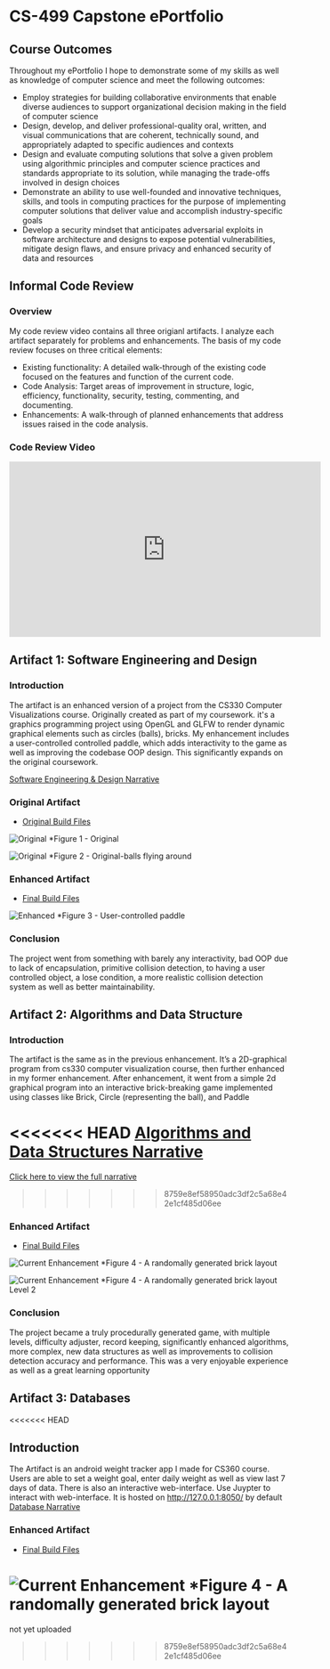 # CS-499 Capstone ePortfolio

## Course Outcomes

Throughout my ePortfolio I hope to demonstrate some of my skills as well as  knowledge of computer science and meet the following outcomes:

* Employ strategies for building collaborative environments that enable diverse audiences to support organizational decision making in the field of computer science
* Design, develop, and deliver professional-quality oral, written, and visual communications that are coherent, technically sound, and appropriately adapted to specific audiences and contexts
* Design and evaluate computing solutions that solve a given problem using algorithmic principles and computer science practices and standards appropriate to its solution, while managing the trade-offs involved in design choices
* Demonstrate an ability to use well-founded and innovative techniques, skills, and tools in computing practices for the purpose of implementing computer solutions that deliver value and accomplish industry-specific goals
* Develop a security mindset that anticipates adversarial exploits in software architecture and designs to expose potential vulnerabilities, mitigate design flaws, and ensure privacy and enhanced security of data and resources

## Informal Code Review

### Overview

My code review video contains all three origianl artifacts. I analyze each artifact separately for problems and enhancements.
The basis of my code review focuses on three critical elements:

- Existing functionality: A detailed walk-through of the existing code focused on the features and function of the current code.
- Code Analysis: Target areas of improvement in structure, logic, efficiency, functionality, security, testing, commenting, and documenting.
- Enhancements: A walk-through of planned enhancements that address issues raised in the code analysis.

### Code Review Video

<iframe width="560" height="315" src="https://www.youtube.com/embed/4MZ7GAVOqXw" frameborder="0" allow="autoplay; encrypted-media" allowfullscreen></iframe>

## Artifact 1: Software Engineering and Design

### Introduction

The artifact is an enhanced version of a project from the CS330 Computer Visualizations course. Originally created as part of my coursework. 
it's a graphics programming project using OpenGL and GLFW to render dynamic graphical elements such as circles (balls), bricks. My enhancement includes a user-controlled controlled paddle, which adds interactivity to the game as well as improving the codebase OOP design. This significantly expands on the original coursework.

[Software Engineering & Design Narrative](https://github.com/ibra9kadabrah/cs-499/tree/main/Narratives/Software%20engineering%20%26%20Design%20Narrative.docx)

### Original Artifact
- [Original Build Files](https://github.com/ibra9kadabrah/cs-499/tree/main/ArtifactOne/original)

![Original](./images/original.png)
*Figure 1 - Original

![Original](./images/original2.png)
*Figure 2 - Original-balls flying around


### Enhanced Artifact
- [Final Build Files](https://github.com/ibra9kadabrah/cs-499/tree/main/ArtifactOne/enhanced)

![Enhanced](./images/ArtifactOne-Paddle.png)
*Figure 3 - User-controlled paddle

### Conclusion

The project went from something with barely any interactivity, bad OOP due to lack of encapsulation, primitive collision detection, to having a user controlled object, a lose condition, a more realistic collision detection system as well as better maintainability.

## Artifact 2: Algorithms and Data Structure

### Introduction

The artifact is the same as in the previous enhancement. It’s a 2D-graphical program from cs330 computer visualization course, then further enhanced in my former enhancement. After enhancement, it went from a simple 2d graphical program into an interactive brick-breaking game implemented using classes like Brick, Circle (representing the ball), and Paddle

<<<<<<< HEAD
[Algorithms and Data Structures Narrative](https://github.com/ibra9kadabrah/cs-499/tree/main/Narratives/Algorithms%20and%20Data%20Structures%20Narrative.docx)
=======
[Click here to view the full narrative](https://github.com/ibra9kadabrah/cs-499/tree/main/Narrative-2.docx)
>>>>>>> 8759e8ef58950adc3df2c5a68e42e1cf485d06ee

### Enhanced Artifact
- [Final Build Files](https://github.com/ibra9kadabrah/cs-499/tree/main/ArtifactTwo/enhanced)


![Current Enhancement](./images/ArtifactTwo.png)
*Figure 4 - A randomally generated brick layout

![Current Enhancement](./images/ArtifactTwo-lvl2.png)
*Figure 4 - A randomally generated brick layout Level 2

### Conclusion

The project became a truly procedurally generated game, with multiple levels, difficulty adjuster, record keeping, significantly enhanced algorithms, more complex, new data structures as well as improvements to collision detection accuracy and performance. This was a very enjoyable experience as well as a great learning opportunity


## Artifact 3: Databases

<<<<<<< HEAD
## Introduction

The Artifact is an android weight tracker app I made for CS360 course. Users are able to set a weight goal, enter daily weight as well as view last 7 days of data. There is also an interactive web-interface.
Use Juypter to interact with web-interface. It is hosted on http://127.0.0.1:8050/ by default
[Database Narrative](https://github.com/ibra9kadabrah/cs-499/tree/main/Narratives/Database%20Narrative.docx)
### Enhanced Artifact
- [Final Build Files](https://github.com/ibra9kadabrah/cs-499/tree/main/ArtifactTwo/enhanced)

![Current Enhancement](./images/ArtifactThree.png)
*Figure 4 - A randomally generated brick layout
=======
not yet uploaded
>>>>>>> 8759e8ef58950adc3df2c5a68e42e1cf485d06ee
